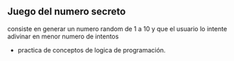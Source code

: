 ## Juego del numero secreto 
consiste en generar un numero random de 1 a 10 y que el usuario lo intente adivinar en menor numero de intentos
* practica de conceptos de logica de programación.
  
